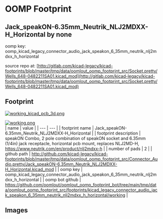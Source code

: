# OOMP Footprint  
## Jack_speakON-6.35mm_Neutrik_NLJ2MDXX-H_Horizontal  by none  
  
oomp key: oomp_kicad_legacy_connector_audio_jack_speakon_6_35mm_neutrik_nlj2mdxx_h_horizontal  
  
source repo at: [http://gitlab.com/kicad-legacy/kicad-footprints/blob/master/tmp/data/oomlout_oomp_footprint_src/Socket.pretty/Wells_648-0482211SA01.kicad_mod](http://gitlab.com/kicad-legacy/kicad-footprints/blob/master/tmp/data/oomlout_oomp_footprint_src/Socket.pretty/Wells_648-0482211SA01.kicad_mod)  
## Footprint  
  
[![working_kicad_pcb_3d.png](working_kicad_pcb_3d_600.png)](working_kicad_pcb_3d.png)  
  
[![working.png](working_600.png)](working.png)  
| name | value | 
| --- | --- | 
| footprint name | Jack_speakON-6.35mm_Neutrik_NLJ2MDXX-H_Horizontal | 
| footprint description | speakON Combo, 2 pole combination of speakON socket and 6.35mm (1/4in) jack receptacle, horizontal pcb mount, replaces NLJ2MD-H, https://www.neutrik.com/en/product/nlj2mdxx-h | 
| number of pads | 2 | 
| github path | http://github.com/kicad-legacy/kicad-footprints/blob/master/tmp/data/oomlout_oomp_footprint_src/Connector_Audio.pretty/Jack_speakON-6.35mm_Neutrik_NLJ2MDXX-H_Horizontal.kicad_mod | 
| oomp key | oomp_kicad_legacy_connector_audio_jack_speakon_6_35mm_neutrik_nlj2mdxx_h_horizontal | 
| oomp bot github | https://github.com/oomlout/oomlout_oomp_footprint_bot/tree/main/tmp/data/oomlout_oomp_footprint_src/footprints/kicad_legacy_connector_audio_jack_speakon_6_35mm_neutrik_nlj2mdxx_h_horizontal/working | 
## Images  
